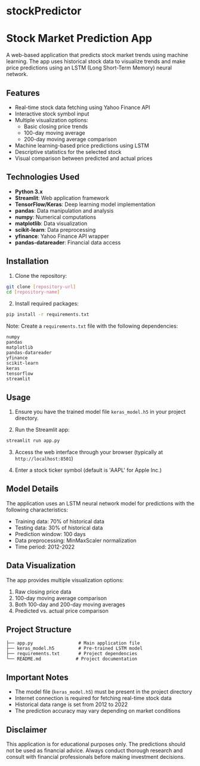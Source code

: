 ﻿# stockPredictor

# Stock Market Prediction App

A web-based application that predicts stock market trends using machine learning. The app uses historical stock data to visualize trends and make price predictions using an LSTM (Long Short-Term Memory) neural network.

## Features

- Real-time stock data fetching using Yahoo Finance API
- Interactive stock symbol input
- Multiple visualization options:
  - Basic closing price trends
  - 100-day moving average
  - 200-day moving average comparison
- Machine learning-based price predictions using LSTM
- Descriptive statistics for the selected stock
- Visual comparison between predicted and actual prices

## Technologies Used

- **Python 3.x**
- **Streamlit**: Web application framework
- **TensorFlow/Keras**: Deep learning model implementation
- **pandas**: Data manipulation and analysis
- **numpy**: Numerical computations
- **matplotlib**: Data visualization
- **scikit-learn**: Data preprocessing
- **yfinance**: Yahoo Finance API wrapper
- **pandas-datareader**: Financial data access

## Installation

1. Clone the repository:
```bash
git clone [repository-url]
cd [repository-name]
```

2. Install required packages:
```bash
pip install -r requirements.txt
```

Note: Create a `requirements.txt` file with the following dependencies:
```
numpy
pandas
matplotlib
pandas-datareader
yfinance
scikit-learn
keras
tensorflow
streamlit
```

## Usage

1. Ensure you have the trained model file `keras_model.h5` in your project directory.

2. Run the Streamlit app:
```bash
streamlit run app.py
```

3. Access the web interface through your browser (typically at `http://localhost:8501`)

4. Enter a stock ticker symbol (default is 'AAPL' for Apple Inc.)

## Model Details

The application uses an LSTM neural network model for predictions with the following characteristics:

- Training data: 70% of historical data
- Testing data: 30% of historical data
- Prediction window: 100 days
- Data preprocessing: MinMaxScaler normalization
- Time period: 2012-2022

## Data Visualization

The app provides multiple visualization options:
1. Raw closing price data
2. 100-day moving average comparison
3. Both 100-day and 200-day moving averages
4. Predicted vs. actual price comparison

## Project Structure

```
├── app.py                 # Main application file
├── keras_model.h5         # Pre-trained LSTM model
├── requirements.txt       # Project dependencies
└── README.md             # Project documentation
```

## Important Notes

- The model file (`keras_model.h5`) must be present in the project directory
- Internet connection is required for fetching real-time stock data
- Historical data range is set from 2012 to 2022
- The prediction accuracy may vary depending on market conditions



## Disclaimer

This application is for educational purposes only. The predictions should not be used as financial advice. Always conduct thorough research and consult with financial professionals before making investment decisions.
